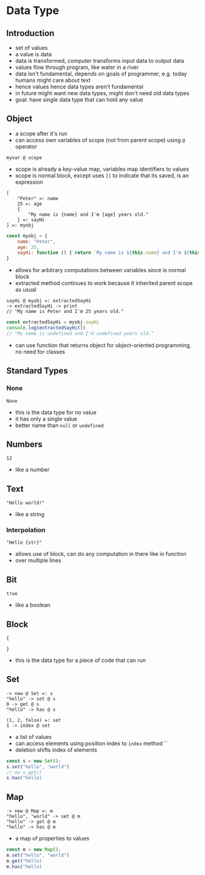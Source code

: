 # Data Type



## Introduction

- set of values
- a value is data
- data is transformed, computer transforms input data to output data
- values flow through program, like water in a river
- data isn't fundamental, depends on goals of programmer, e.g. today humans might care about text
- hence values hence data types aren't fundamental
- in future might want new data types, might don't need old data types
- goal: have single data type that can hold any value
<!-- todo: is that even possible? -->



## Object

- a scope after it's run
- can access own variables of scope (not from parent scope) using `@` operator

```
myvar @ scope
```

- scope is already a key-value map, variables map identifiers to values
- scope is normal block, except uses `[]` to indicate that its saved, is an expression

```
[
    "Peter" =: name
    25 =: age
    {
        "My name is {name} and I'm {age} years old."
    } =: sayHi
] =: myobj
```

```js
const myobj = {
    name: "Peter",
    age: 25,
    sayHi: function () { return `My name is ${this.name} and I'm ${this.age} years old.` }
}
```

- allows for arbitrary computations between variables since is normal block
- extracted method continues to work because it inherited parent scope as usual

```
sayHi @ myobj =: extractedSayHi
-> extractedSayHi -> print
// "My name is Peter and I'm 25 years old."
```

```js
const extractedSayHi = myobj.sayHi
console.log(extractedSayHi())
// "My name is undefined and I'm undefined years old."
```

- can use function that returns object for object-oriented programming, no need for classes



## Standard Types

### None

```
None
```

- this is the data type for no value
- it has only a single value
- better name than `null` or `undefined`

## Numbers

```
12
```

- like a number

## Text

```
"Hello world!"
```

- like a string

### Interpolation

```
"Hello {str}"
```

- allows use of block, can do any computation in there like in function
- over multiple lines

## Bit

```
true
```

- like a boolean

## Block

```
{

}
```

- this is the data type for a piece of code that can run

## Set

```
-> new @ Set =: s
"hello" -> set @ s
0 -> get @ s
"hello" -> has @ s
```


```
(1, 2, false) =: set
1 -> index @ set
```

- a list of values
- can access elements using position index to `index` method ``
- deletion shifts index of elements

```js
const s = new Set();
s.set("hello", "world")
// no s.get()
s.has("hello)
```

## Map

```
-> new @ Map =: m
"hello", "world" -> set @ m
"hello" -> get @ m
"hello" -> has @ m
```

- a map of properties to values

```js
const m = new Map();
m.set("hello", "world")
m.get("hello)
m.has("hello)
```